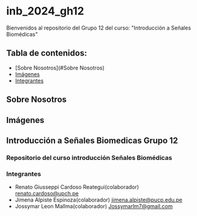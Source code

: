 # inb_2024_gh12

Bienvenidos al repositorio del Grupo 12 del curso: "Introducción a Señales Biomédicas"

## Tabla de contenidos:
- [Sobre Nosotros](#Sobre Nosotros)
- [Imágenes](#Imágenes)
- [Integrantes](#Integrantes)

## Sobre Nosotros

## Imágenes

## Introducción a Señales Biomedicas Grupo 12
### Repositorio del curso introducción Señales Biomédicas

### Integrantes
- Renato Giusseppi Cardoso Reategui(colaborador) renato.cardoso@upch.pe
- Jimena Alpiste Espinoza(colaborador) jimena.alpiste@pucp.edu.pe  
- Jossymar Leon Mallma(colaborador) Jossymarlm7@gmail.com
